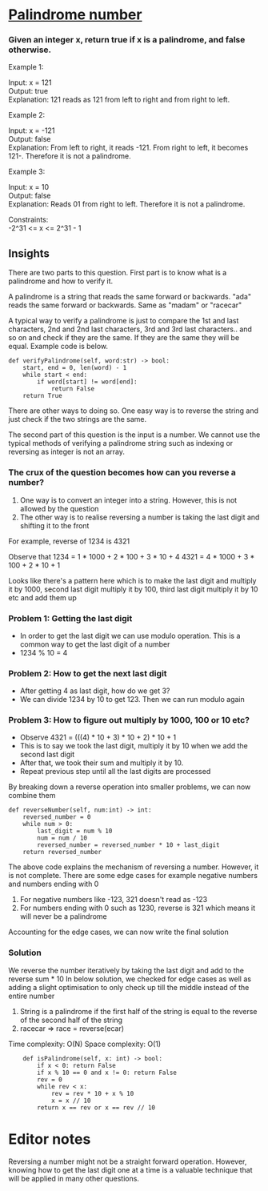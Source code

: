 # [Palindrome number](https://leetcode.com/problems/palindrome-number/description/)
### Given an integer x, return true if x is a palindrome, and false otherwise.

 

Example 1:

Input: x = 121\
Output: true\
Explanation: 121 reads as 121 from left to right and from right to left.

Example 2:

Input: x = -121\
Output: false\
Explanation: From left to right, it reads -121. From right to left, it becomes 121-. Therefore it is not a palindrome.

Example 3:

Input: x = 10\
Output: false\
Explanation: Reads 01 from right to left. Therefore it is not a palindrome.
 

Constraints:\
-2^31 <= x <= 2^31 - 1



## Insights

There are two parts to this question. First part is to know what is a palindrome and how to verify it.

A palindrome is a string that reads the same forward or backwards. "ada" reads the same forward or backwards. Same as "madam" or "racecar"

A typical way to verify a palindrome is just to compare the 1st and last characters, 2nd and 2nd last characters, 3rd and 3rd last characters.. and so on
and check if they are the same. If they are the same they will be equal. Example code is below.

```python3 []
def verifyPalindrome(self, word:str) -> bool:
    start, end = 0, len(word) - 1
    while start < end:
        if word[start] != word[end]:
            return False
    return True
```

There are other ways to doing so. One easy way is to reverse the string and just check if the two strings are the same. 

The second part of this question is the input is a number. We cannot use the typical methods of verifying a palindrome string such as indexing or reversing as integer is not an array. 

### The crux of the question becomes how can you reverse a number?

1. One way is to convert an integer into a string. However, this is not allowed by the question
2. The other way is to realise reversing a number is taking the last digit and shifting it to the front

For example, reverse of 1234 is 4321

Observe that 1234 = 1 * 1000 + 2 * 100 + 3 * 10 + 4
             4321 = 4 * 1000 + 3 * 100 + 2 * 10 + 1


Looks like there's a pattern here which is to make the last digit and multiply it by 1000, second last digit multiply it by 100, third last digit multiply it by 10 etc and add them up

### Problem 1: Getting the last digit
- In order to get the last digit we can use modulo operation. This is a common way to get the last digit of a number
- 1234 % 10 = 4

### Problem 2: How to get the next last digit
- After getting 4 as last digit, how do we get 3?
- We can divide 1234 by 10 to get 123. Then we can run modulo again

### Problem 3: How to figure out multiply by 1000, 100 or 10 etc?
- Observe 4321 = (((4) * 10 + 3) * 10 + 2) * 10 + 1
- This is to say we took the last digit, multiply it by 10 when we add the second last digit
- After that, we took their sum and multiply it by 10.
- Repeat previous step until all the last digits are processed


By breaking down a reverse operation into smaller problems, we can now combine them
```python3 []
def reverseNumber(self, num:int) -> int:
    reversed_number = 0
    while num > 0:
        last_digit = num % 10
        num = num / 10
        reversed_number = reversed_number * 10 + last_digit
    return reversed_number
```

 The above code explains the mechanism of reversing a number. However, it is not complete. There are some edge cases for example negative numbers and numbers ending with 0
 1. For negative numbers like -123, 321 doesn't read as -123
 2. For numbers ending with 0 such as 1230, reverse is 321 which means it will never be a palindrome


Accounting for the edge cases, we can now write the final solution

### Solution
We reverse the number iteratively by taking the last digit and add to the reverse sum * 10
In below solution, we checked for edge cases as well as adding a slight optimisation to only check up till the middle instead of the entire number
1. String is a palindrome if the first half of the string is equal to the reverse of the second half of the string
2. racecar => race = reverse(ecar)


Time complexity: O(N)
Space complexity: O(1) 

```python3 []
    def isPalindrome(self, x: int) -> bool:
        if x < 0: return False
        if x % 10 == 0 and x != 0: return False
        rev = 0
        while rev < x:
            rev = rev * 10 + x % 10
            x = x // 10
        return x == rev or x == rev // 10
```

# Editor notes

Reversing a number might not be a straight forward operation. However, knowing how to get the last digit one at a time is a valuable technique that will be applied in many other questions. 
